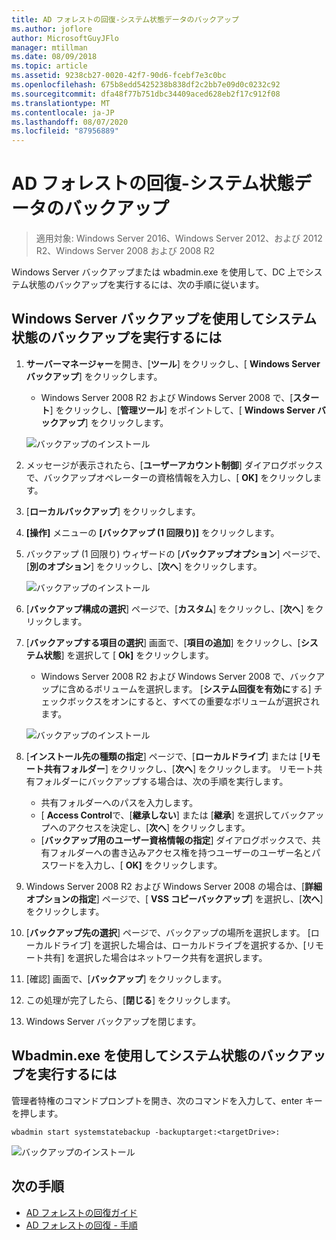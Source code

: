 ```yaml
---
title: AD フォレストの回復-システム状態データのバックアップ
ms.author: joflore
author: MicrosoftGuyJFlo
manager: mtillman
ms.date: 08/09/2018
ms.topic: article
ms.assetid: 9238cb27-0020-42f7-90d6-fcebf7e3c0bc
ms.openlocfilehash: 675b8edd5425238b838df2c2bb7e09d0c0232c92
ms.sourcegitcommit: dfa48f77b751dbc34409aced628eb2f17c912f08
ms.translationtype: MT
ms.contentlocale: ja-JP
ms.lasthandoff: 08/07/2020
ms.locfileid: "87956889"
---
```

# <a name="ad-forest-recovery---backing-up-the-system-state-data"></a>AD フォレストの回復-システム状態データのバックアップ

>適用対象: Windows Server 2016、Windows Server 2012、および 2012 R2、Windows Server 2008 および 2008 R2

Windows Server バックアップまたは wbadmin.exe を使用して、DC 上でシステム状態のバックアップを実行するには、次の手順に従います。

## <a name="to-perform-a-system-state-backup-using-windows-server-backup"></a>Windows Server バックアップを使用してシステム状態のバックアップを実行するには

1. **サーバーマネージャー**を開き、[**ツール**] をクリックし、[ **Windows Server バックアップ**] をクリックします。
   - Windows Server 2008 R2 および Windows Server 2008 で、[**スタート**] をクリックし、[**管理ツール**] をポイントして、[ **Windows Server バックアップ**] をクリックします。

   ![バックアップのインストール](media/AD-Forest-Recovery-Backing-up-a-Full-Server/fullbackup1.png)

2. メッセージが表示されたら、[**ユーザーアカウント制御**] ダイアログボックスで、バックアップオペレーターの資格情報を入力し、[ **OK]** をクリックします。
3. [**ローカルバックアップ**] をクリックします。
4. **[操作]** メニューの **[バックアップ (1 回限り)]** をクリックします。
5. バックアップ (1 回限り) ウィザードの [**バックアップオプション**] ページで、[**別のオプション**] をクリックし、[**次へ**] をクリックします。

   ![バックアップのインストール](media/AD-Forest-Recovery-Backing-up-a-Full-Server/fullbackup3.png)

6. [**バックアップ構成の選択**] ページで、[**カスタム**] をクリックし、[**次へ**] をクリックします。
7. [**バックアップする項目の選択**] 画面で、[**項目の追加**] をクリックし、[**システム状態**] を選択して [ **Ok]** をクリックします。
   - Windows Server 2008 R2 および Windows Server 2008 で、バックアップに含めるボリュームを選択します。 [**システム回復を有効に**する] チェックボックスをオンにすると、すべての重要なボリュームが選択されます。

   ![バックアップのインストール](media/AD-Forest-Recovery-Backing-up-System-State/systemstatebackup.png)

8. [**インストール先の種類の指定**] ページで、[**ローカルドライブ**] または [**リモート共有フォルダー**] をクリックし、[**次へ**] をクリックします。  リモート共有フォルダーにバックアップする場合は、次の手順を実行します。
   - 共有フォルダーへのパスを入力します。
   - [ **Access Control**で、[**継承しない**] または [**継承**] を選択してバックアップへのアクセスを決定し、[**次へ**] をクリックします。
   - [**バックアップ用のユーザー資格情報の指定**] ダイアログボックスで、共有フォルダーへの書き込みアクセス権を持つユーザーのユーザー名とパスワードを入力し、[ **OK]** をクリックします。

9. Windows Server 2008 R2 および Windows Server 2008 の場合は、[**詳細オプションの指定**] ページで、[ **VSS コピーバックアップ**] を選択し、[**次へ**] をクリックします。
10. [**バックアップ先の選択**] ページで、バックアップの場所を選択します。  [ローカルドライブ] を選択した場合は、ローカルドライブを選択するか、[リモート共有] を選択した場合はネットワーク共有を選択します。
11. [確認] 画面で、[**バックアップ**] をクリックします。
12. この処理が完了したら、[**閉じる**] をクリックします。
13. Windows Server バックアップを閉じます。

## <a name="to-perform-a-system-state-backup-using-wbadminexe"></a>Wbadmin.exe を使用してシステム状態のバックアップを実行するには

管理者特権のコマンドプロンプトを開き、次のコマンドを入力して、enter キーを押します。

   ```
   wbadmin start systemstatebackup -backuptarget:<targetDrive>:
   ```

   ![バックアップのインストール](media/AD-Forest-Recovery-Backing-up-System-State/systemstatebackup2.png)

## <a name="next-steps"></a>次の手順

- [AD フォレストの回復ガイド](AD-Forest-Recovery-Guide.md)
- [AD フォレストの回復 - 手順](AD-Forest-Recovery-Procedures.md)
